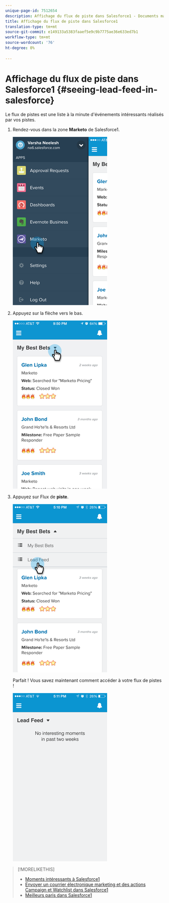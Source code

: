 ```yaml
---
unique-page-id: 7512654
description: Affichage du flux de piste dans Salesforce1 - Documents marketing - Documentation du produit
title: Affichage du flux de piste dans Salesforce1
translation-type: tm+mt
source-git-commit: e149133a5383faaef5e9c9b7775ae36e633ed7b1
workflow-type: tm+mt
source-wordcount: '76'
ht-degree: 0%

---
```



# Affichage du flux de piste dans Salesforce1 {#seeing-lead-feed-in-salesforce}

Le flux de pistes est une liste à la minute d&#39;événements intéressants réalisés par vos pistes.

1. Rendez-vous dans la zone **Marketo** de Salesforce1.

   ![](assets/image2015-4-20-15-3a14-3a15.png)

1. Appuyez sur la flèche vers le bas.

   ![](assets/image2015-4-23-17-3a7-3a16.png)

1. Appuyez sur Flux de **piste**.

   ![](assets/image2015-4-23-17-3a19-3a16.png)

   Parfait ! Vous savez maintenant comment accéder à votre flux de pistes !

   ![](assets/image2015-4-23-17-3a20-3a12.png)

>[!MORELIKETHIS]
>
>* [Moments intéressants à Salesforce1](interesting-moments-in-salesforce1.md)
>* [Envoyer un courrier électronique marketing et des actions Campaign et Watchlist dans Salesforce1](send-marketo-email-and-campaign-and-watchlist-actions-in-salesforce1.md)
>* [Meilleurs paris dans Salesforce1](best-bets-in-salesforce1.md)

>



